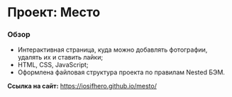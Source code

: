# Проект: Место

### Обзор

* Интерактивная страница, куда можно добавлять фотографии, удалять их и ставить лайки;
* HTML, CSS, JavaScript;
* Оформлена файловая структура проекта по правилам Nested БЭМ.

**Ссылка на сайт:**
https://iosifhero.github.io/mesto/ 